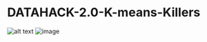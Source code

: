 # DATAHACK-2.0-K-means-Killers
![alt text](http://url/to/img.png)
![image](https://github.com/AmiDesai11/DATAHACK-2.0-K-means-Killers/assets/115481492/bb8a4129-707d-42eb-b59a-f3cb00afc74e)
